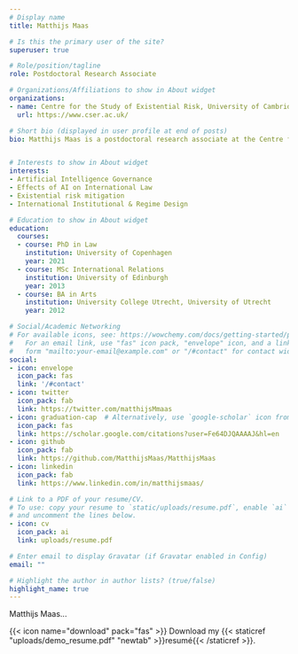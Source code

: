 ```yaml
---
# Display name
title: Matthijs Maas

# Is this the primary user of the site?
superuser: true

# Role/position/tagline
role: Postdoctoral Research Associate

# Organizations/Affiliations to show in About widget
organizations:
- name: Centre for the Study of Existential Risk, University of Cambridge
  url: https://www.cser.ac.uk/

# Short bio (displayed in user profile at end of posts)
bio: Matthijs Maas is a postdoctoral research associate at the Centre for the Study of Existential Risk (CSER), University of Cambridge. He works on adaptive global governance approaches for technological risks, with a  focus on regimes and institutions for the governance of Artificial Intelligence. His additional research interests are on the effects of AI technology on international law itself, as well as frameworks for the regulation of uncertain risks. Prior to working at CSER, he has previous experience working at The Hague Centre for Strategic Studies and the Dutch Embassy in Beirut, amongst others.  


# Interests to show in About widget
interests:
- Artificial Intelligence Governance
- Effects of AI on International Law
- Existential risk mitigation
- International Institutional & Regime Design

# Education to show in About widget
education:
  courses:
  - course: PhD in Law 
    institution: University of Copenhagen
    year: 2021
  - course: MSc International Relations
    institution: University of Edinburgh
    year: 2013
  - course: BA in Arts 
    institution: University College Utrecht, University of Utrecht
    year: 2012

# Social/Academic Networking
# For available icons, see: https://wowchemy.com/docs/getting-started/page-builder/#icons
#   For an email link, use "fas" icon pack, "envelope" icon, and a link in the
#   form "mailto:your-email@example.com" or "/#contact" for contact widget.
social:
- icon: envelope
  icon_pack: fas
  link: '/#contact'
- icon: twitter
  icon_pack: fab
  link: https://twitter.com/matthijsMmaas
- icon: graduation-cap  # Alternatively, use `google-scholar` icon from `ai` icon pack
  icon_pack: fas
  link: https://scholar.google.com/citations?user=Fe64DJQAAAAJ&hl=en
- icon: github
  icon_pack: fab
  link: https://github.com/MatthijsMaas/MatthijsMaas
- icon: linkedin
  icon_pack: fab
  link: https://www.linkedin.com/in/matthijsmaas/

# Link to a PDF of your resume/CV.
# To use: copy your resume to `static/uploads/resume.pdf`, enable `ai` icons in `params.toml`, 
# and uncomment the lines below.
- icon: cv
  icon_pack: ai
  link: uploads/resume.pdf

# Enter email to display Gravatar (if Gravatar enabled in Config)
email: ""

# Highlight the author in author lists? (true/false)
highlight_name: true
---
```


Matthijs Maas...

{{< icon name="download" pack="fas" >}} Download my {{< staticref "uploads/demo_resume.pdf" "newtab" >}}resumé{{< /staticref >}}.

